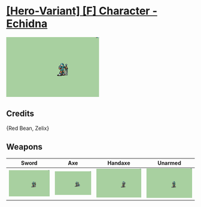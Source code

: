 # [\[Hero-Variant\] \[F\] Character - Echidna](../%5BHero-Variant%5D%20%5BF%5D%20Character%20-%20Echidna)

<img src="./1.%20Sword/Sword_000.png" alt="[Hero-Variant] [F] Character - Echidna standing" />

## Credits

{Red Bean, Zelix}

## Weapons


|Sword |Axe |Handaxe |Unarmed |
|  :---: | :---: | :---: | :---: |
| <img alt="Sword animation" src="./1.%20Sword/Sword.gif" /> | <img alt="Axe animation" src="./3.%20Axe/Axe.gif" /> | <img alt="Handaxe animation" src="./4.%20Handaxe/Handaxe.gif" /> | <img alt="Unarmed animation" src="./8.%20Unarmed/Unarmed.gif" /> |

